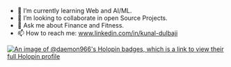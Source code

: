 
- 🌱 I’m currently learning Web and AI/ML.
- 👯 I’m looking to collaborate in open Source Projects.
- 💬 Ask me about Finance and Fitness.
- 📫 How to reach me: www.linkedin.com/in/kunal-dulbaji

[![An image of @daemon966's Holopin badges, which is a link to view their full Holopin profile](https://holopin.me/daemon966)](https://holopin.io/@daemon966)
